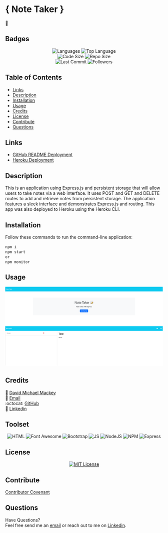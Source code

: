 # { Note Taker }

📝

## Badges

<p align="center">
<img src="https://img.shields.io/github/languages/count/davidmichaelmackey/note-taker?color=FF9AA2&style=for-the-badge" alt="Languages" />
<img src="https://img.shields.io/github/languages/top/davidmichaelmackey/note-taker?color=FFB7B2&style=for-the-badge" alt="Top Language" /><br>
<img src="https://img.shields.io/github/languages/code-size/davidmichaelmackey/note-taker?color=FFDAC1&style=for-the-badge" alt="Code Size" />
<img src="https://img.shields.io/github/repo-size/davidmichaelmackey/note-taker?color=E2F0CB&style=for-the-badge" alt="Repo Size" /><br>
<img src="https://img.shields.io/github/last-commit/davidmichaelmackey/note-taker?color=B5EAD7&style=for-the-badge" alt="Last Commit" />
<img src="https://img.shields.io/github/followers/davidmichaelmackey?style=for-the-badge" alt="Followers" />
</p>

## Table of Contents

- [Links](#links)
- [Description](#description)
- [Installation](#installation)
- [Usage](#usage)
- [Credits](#credits)
- [License](#license)
- [Contribute](#contribute)
- [Questions](#questions)

## Links

- [GitHub README Deployment](https://davidmichaelmackey.github.io/note-taker/)
- [Heroku Deployment](https://evening-stream-81130.herokuapp.com/)

## Description

This is an application using Express.js and persistent storage that will allow users to take notes via a web interface. It uses POST and GET and DELETE routes to add and retrieve notes from persistent storage. The application features a sleek interface and demonstrates Express.js and routing. This app was also deployed to Heroku using the Heroku CLI.

## Installation

Follow these commands to run the command-line application:

    npm i
    npm start
    or
    npm monitor

## Usage

![Usage](./public/assets/images/screenshot1.png)
![Usage](./public/assets/images/screenshot2.png)

## Credits

:bust_in_silhouette: [David Michael Mackey](https://www.notion.so/davidmichaelmackey/David-Mackey-a59ce61a996840d6a933e3b135673467?pvs=4)<br>
:email: [Email](mailto:davidmackey@hey.com)<br>
:octocat: [GitHub](https://github.com/davidmichaelmackey/)<br>
:briefcase: [Linkedin](https://linkedin.com/in/davidmichaelmackey/)<br>

## Toolset

<p align="center">
<img src="https://img.shields.io/badge/-HTML-FF5733?style=for-the-badge"  alt="HTML" />
<img src="https://img.shields.io/badge/-Font Awesome-1E3050?style=for-the-badge"  alt="Font Awesome" />
<img src="https://img.shields.io/badge/-Bootstrap-7254AD?style=for-the-badge"  alt="Bootstrap" />
<img src="https://img.shields.io/badge/-JS-F6DD4A?style=for-the-badge"  alt="JS" />
<img src="https://img.shields.io/badge/-NodeJS-7DBA58?style=for-the-badge"  alt="NodeJS" />
<img src="https://img.shields.io/badge/-NPM-BA261A?style=for-the-badge"  alt="NPM" />
<img src="https://img.shields.io/badge/-Express-000000?style=for-the-badge"  alt="Express" />
</p>

## License

<p align = "center">
  <a href="https://opensource.org/licenses/MIT"><img src="https://img.shields.io/badge/License-MIT-A31F34?style=for-the-badge" alt="MIT License"/></a>
</p>

## Contribute

[Contributor Covenant](https://www.contributor-covenant.org/)

## Questions

Have Questions?
<br>
Feel free send me an [email](mailto:davidmackey@hey.com) or reach out to me on [Linkedin](https://linkedin.com/in/davidmichaelmackey/).

